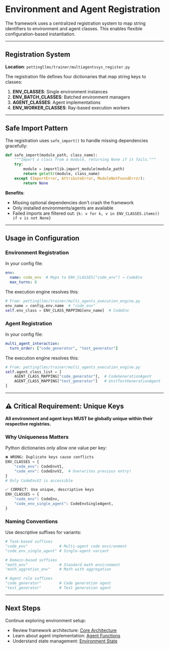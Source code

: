 # **Environment and Agent Registration**

The framework uses a centralized registration system to map string identifiers to environment and agent classes. This enables flexible configuration-based instantiation.

---

## **Registration System**

**Location**: `pettingllms/trainer/multiagentssys_register.py`

The registration file defines four dictionaries that map string keys to classes:

1. **ENV_CLASSES**: Single environment instances
2. **ENV_BATCH_CLASSES**: Batched environment managers
3. **AGENT_CLASSES**: Agent implementations
4. **ENV_WORKER_CLASSES**: Ray-based execution workers

---


## **Safe Import Pattern**

The registration uses `safe_import()` to handle missing dependencies gracefully:

```python
def safe_import(module_path, class_name):
    """Import a class from a module, returning None if it fails."""
    try:
        module = importlib.import_module(module_path)
        return getattr(module, class_name)
    except (ImportError, AttributeError, ModuleNotFoundError):
        return None
```

**Benefits**:
- Missing optional dependencies don't crash the framework
- Only installed environments/agents are available
- Failed imports are filtered out: `{k: v for k, v in ENV_CLASSES.items() if v is not None}`

---

## **Usage in Configuration**

### **Environment Registration**

In your config file:

```yaml
env:
  name: code_env  # Maps to ENV_CLASSES["code_env"] → CodeEnv
  max_turns: 8
```

The execution engine resolves this:

```python
# From: pettingllms/trainer/multi_agents_execution_engine.py
env_name = config.env.name  # "code_env"
self.env_class = ENV_CLASS_MAPPING[env_name]  # CodeEnv
```

### **Agent Registration**

In your config file:

```yaml
multi_agent_interaction:
  turn_order: ["code_generator", "test_generator"]
```

The execution engine resolves this:

```python
# From: pettingllms/trainer/multi_agents_execution_engine.py
self.agent_class_list = [
    AGENT_CLASS_MAPPING["code_generator"],  # CodeGenerationAgent
    AGENT_CLASS_MAPPING["test_generator"]   # UnitTestGenerationAgent
]
```

---

## **⚠️ Critical Requirement: Unique Keys**

**All environment and agent keys MUST be globally unique within their respective registries.**

### **Why Uniqueness Matters**

Python dictionaries only allow one value per key:

```python
❌ WRONG: Duplicate keys cause conflicts
ENV_CLASSES = {
    "code_env": CodeEnvV1,
    "code_env": CodeEnvV2,  # Overwrites previous entry!
}
# Only CodeEnvV2 is accessible

✅ CORRECT: Use unique, descriptive keys
ENV_CLASSES = {
    "code_env": CodeEnv,
    "code_env_single_agent": CodeEnvSingleAgent,
}
```

### **Naming Conventions**

Use descriptive suffixes for variants:

```python
# Task-based suffixes
"code_env"              # Multi-agent code environment
"code_env_single_agent" # Single-agent variant

# Domain-based suffixes
"math_env"              # Standard math environment
"math_aggretion_env"    # Math with aggregation

# Agent role suffixes
"code_generator"        # Code generation agent
"test_generator"        # Test generation agent
```

---

## **Next Steps**

Continue exploring environment setup:

- Review framework architecture: [Core Architecture](core-architecture.md)
- Learn about agent implementation: [Agent Functions](agent-functions.md)
- Understand state management: [Environment State](environment-state.md)


